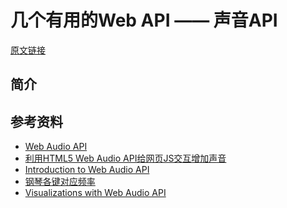 # 几个有用的Web API —— 声音API

[原文链接](https://denzel.netlify.com/js/useful_webapis_audiocontext.html?_=65312387656512)

## 简介

<AudioContext-Demo1/>

<AudioContext-Demo2/>

<AudioContext-Demo3/>

<AudioContext-Demo4/>

<AudioContext-Demo5/>

## 参考资料
- [Web Audio API](https://developer.mozilla.org/en-US/docs/Web/API/Web_Audio_API)
- [利用HTML5 Web Audio API给网页JS交互增加声音](https://www.zhangxinxu.com/wordpress/2017/06/html5-web-audio-api-js-ux-voice/)
- [Introduction to Web Audio API](https://css-tricks.com/introduction-web-audio-api/)
- [钢琴各键对应频率](http://www.360doc.com/content/11/0815/08/3416571_140455810.shtml)
- [Visualizations with Web Audio API](https://developer.mozilla.org/en-US/docs/Web/API/Web_Audio_API/Visualizations_with_Web_Audio_API)
